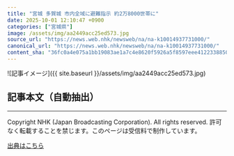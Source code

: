 ```yaml
---
title: "宮城 多賀城 市内全域に避難指示 約2万8000世帯に"
date: 2025-10-01 12:10:47 +0900
categories: ["宮城県"]
image: /assets/img/aa2449acc25ed573.jpg
source_url: "https://news.web.nhk/newsweb/na/na-k10014937731000/"
canonical_url: "https://news.web.nhk/newsweb/na/na-k10014937731000/"
content_sha: "36fc0a4e075a1bb19083ae1a7c4e8620f5926a5f8597eee4122338850ed547e0"
---
```


![記事イメージ]({{ site.baseurl }}/assets/img/aa2449acc25ed573.jpg)

## 記事本文（自動抽出）
<div><div class="_13tndsj2"><nav aria-label="フッターサイトナビゲーション" class="_13tndsj4"></nav><hr class="esl7kn2s esl7kn1l esl7kn1n _14xli2ae"><p class="esl7kn2s esl7kn1m esl7kn1o _1yvk0f68 _1lugom81">Copyright NHK (Japan Broadcasting Corporation). All rights reserved. 許可なく転載することを禁じます。このページは受信料で制作しています。</p></div></div>

[出典はこちら](https://news.web.nhk/newsweb/na/na-k10014937731000/)
